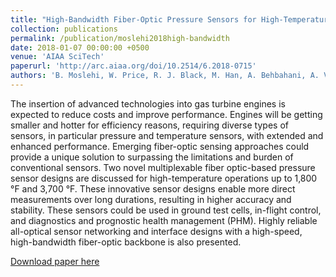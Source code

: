 ```yaml
---
title: "High-Bandwidth Fiber-Optic Pressure Sensors for High-Temperature Aerospace Applications"
collection: publications
permalink: /publication/moslehi2018high-bandwidth
date: 2018-01-07 00:00:00 +0500
venue: 'AIAA SciTech'
paperurl: 'http://arc.aiaa.org/doi/10.2514/6.2018-0715'
authors: 'B. Moslehi, W. Price, R. J. Black, M. Han, A. Behbahani, A. Von Moll, K. Semega'
---
```

The insertion of advanced technologies into gas turbine engines is expected to reduce costs and improve performance. Engines will be getting smaller and hotter for efficiency reasons, requiring diverse types of sensors, in particular pressure and temperature sensors, with extended and enhanced performance. Emerging fiber-optic sensing approaches could provide a unique solution to surpassing the limitations and burden of conventional sensors. Two novel multiplexable fiber optic-based pressure sensor designs are discussed for high-temperature operations up to 1,800 °F and 3,700 °F. These innovative sensor designs enable more direct measurements over long durations, resulting in higher accuracy and stability. These sensors could be used in ground test cells, in-flight control, and diagnostics and prognostic health management (PHM). Highly reliable all-optical sensor networking and interface designs with a high-speed, high-bandwidth fiber-optic backbone is also presented.

[Download paper here](http://arc.aiaa.org/doi/10.2514/6.2018-0715)
